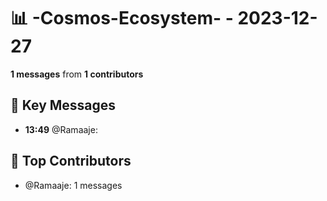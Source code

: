 # 📊 -Cosmos-Ecosystem- - 2023-12-27
**1 messages** from **1 contributors**

## 💬 Key Messages
- **13:49** @Ramaaje: 

## 👥 Top Contributors
- @Ramaaje: 1 messages